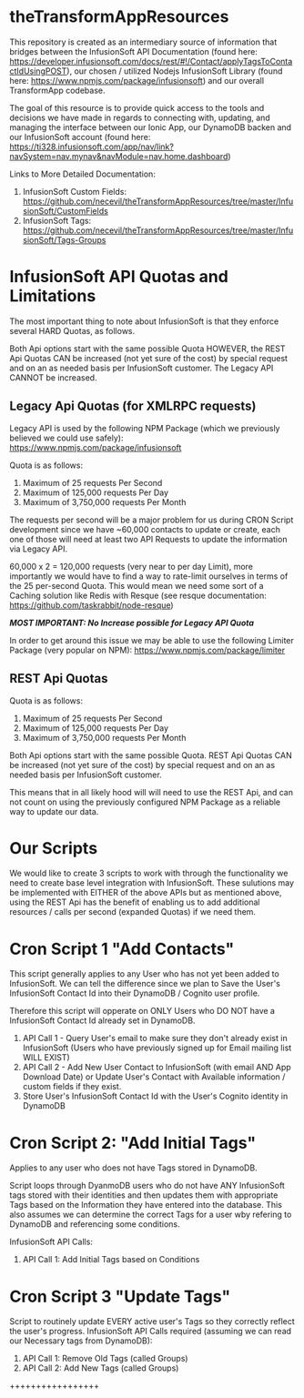 # theTransformAppResources
This repository is created as an intermediary source of information that bridges between the InfusionSoft API Documentation (found here: https://developer.infusionsoft.com/docs/rest/#!/Contact/applyTagsToContactIdUsingPOST), our chosen / utilized Nodejs InfusionSoft Library (found here: https://www.npmjs.com/package/infusionsoft) and our overall TransformApp codebase.

The goal of this resource is to provide quick access to the tools and decisions we have made in regards to connecting with, updating, and managing the interface between our Ionic App, our DynamoDB backen and our InfusionSoft account (found here: https://ti328.infusionsoft.com/app/nav/link?navSystem=nav.mynav&navModule=nav.home.dashboard)

Links to More Detailed Documentation:
1. InfusionSoft Custom Fields: https://github.com/necevil/theTransformAppResources/tree/master/InfusionSoft/CustomFields
2. InfusionSoft Tags: https://github.com/necevil/theTransformAppResources/tree/master/InfusionSoft/Tags-Groups

InfusionSoft API Quotas and Limitations
====
The most important thing to note about InfusionSoft is that they enforce several HARD Quotas, as follows.

Both Api options start with the same possible Quota HOWEVER, the REST Api Quotas CAN be increased (not yet sure of the cost) by special request and on an as needed basis per InfusionSoft customer.  The Legacy API CANNOT be increased.

Legacy Api Quotas (for XMLRPC requests)
---
Legacy API is used by the following NPM Package (which we previously believed we could use safely): https://www.npmjs.com/package/infusionsoft

Quota is as follows:
1. Maximum of 25 requests Per Second
2. Maximum of 125,000 requests Per Day
3. Maximum of 3,750,000 requests Per Month

The requests per second will be a major problem for us during CRON Script development since we have ~60,000 contacts to update or create, each one of those will need at least two API Requests to update the information via Legacy API.

60,000 x 2 = 120,000 requests (very near to per day Limit), more importantly we would have to find a way to rate-limit ourselves in terms of the 25 per-second Quota.  This would mean we need some sort of a Caching solution like Redis with Resque (see resque documentation: https://github.com/taskrabbit/node-resque)

***MOST IMPORTANT: No Increase possible for Legacy API Quota***

In order to get around this issue we may be able to use the following Limiter Package (very popular on NPM): https://www.npmjs.com/package/limiter

REST Api Quotas
----
Quota is as follows:
1. Maximum of 25 requests Per Second
2. Maximum of 125,000 requests Per Day
3. Maximum of 3,750,000 requests Per Month

Both Api options start with the same possible Quota.  REST Api Quotas CAN be increased (not yet sure of the cost) by special request and on an as needed basis per InfusionSoft customer.

This means that in all likely hood will will need to use the REST Api, and can not count on using the previously configured NPM Package as a reliable way to update our data.


Our Scripts
===
We would like to create 3 scripts to work with through the functionality we need to create base level integration with InfusionSoft.  These sulutions may be implemented with EITHER of the above APIs but as mentioned above, using the REST Api has the benefit of enabling us to add additional resources / calls per second (expanded Quotas) if we need them.

Cron Script 1 "Add Contacts"
======
This script generally applies to any User who has not yet been added to InfusionSoft.  We can tell the difference since we plan to Save the User's InfusionSoft Contact Id into their DynamoDB / Cognito user profile.  

Therefore this script will opperate on ONLY Users who DO NOT have a InfusionSoft Contact Id already set in DynamoDB.

1. API Call 1 - Query User's email to make sure they don't already exist in InfusionSoft (Users who have previously signed up for Email mailing list WILL EXIST)
2. API Call 2 - Add New User Contact to InfusionSoft (with email AND App Download Date) or Update User's Contact with Available information / custom fields if they exist.
3. Store User's InfusionSoft Contact Id with the User's Cognito identity in DynamoDB 


Cron Script 2: "Add Initial Tags"
=====
Applies to any user who does not have Tags stored in DynamoDB.  

Script loops through DyanmoDB users who do not have ANY InfusionSoft tags stored with their identities and then updates them with appropriate Tags based on the Information they have entered into the database.  This also assumes we can determine the correct Tags for a user wby refering to DynamoDB and referencing some conditions.

InfusionSoft API Calls:
1. API Call 1: Add Initial Tags based on Conditions

Cron Script 3 "Update Tags"
=====
Script to routinely update EVERY active user's Tags so they correctly reflect the user's progress.  InfusionSoft API Calls required (assuming we can read our Necessary tags from DynamoDB):
1. API Call 1: Remove Old Tags (called Groups)
2. API Call 2: Add New Tags (called Groups)

+++++++++++++++++
